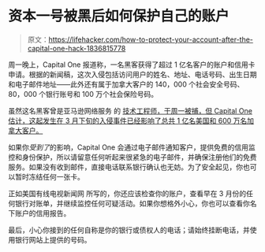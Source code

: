 # 资本一号被黑后如何保护自己的账户

> 原文：<https://lifehacker.com/how-to-protect-your-account-after-the-capital-one-hack-1836815778>

周一晚上，Capital One 报道称，一名黑客获得了超过 1 亿名客户的账户和信用卡申请。根据的新闻稿，这次入侵包括访问用户的姓名、地址、电话号码、出生日期和电子邮件地址——此外还有属于加拿大客户的 140，000 个社会安全号码、80，000 个银行账号和 100 万个社会保险号码。



虽然这名黑客曾是亚马逊网络服务 的 [技术工程师，于周一被捕，但 Capital One 估计，这起发生在 3 月下旬的入侵事件已经影响了总共 1 亿名美国和 600 万名加拿大客户。](https://www.cnn.com/2019/07/29/business/capital-one-data-breach/index.html)

如果你*受到了*的影响，Capital One 会通过电子邮件通知客户，提供免费的信用监控和身份保护，所以请留意任何听起来很紧急的电子邮件，并确保注册他们的免费服务。如果没有收到邮件，直接电话联系银行确认也无妨。为了安全起见，你也可以暂时冻结任何一张卡。

正如美国有线电视新闻网 所写的，你还应该检查你的账户，查看早在 3 月份的任何银行对账单，并继续监控任何可疑活动。如果你想格外小心，你也可以查看你名下账户的信用报告。

最后，小心你接到的任何自称是你的银行或债权人的电话；请始终挂断电话，并使用银行网站上提供的号码。